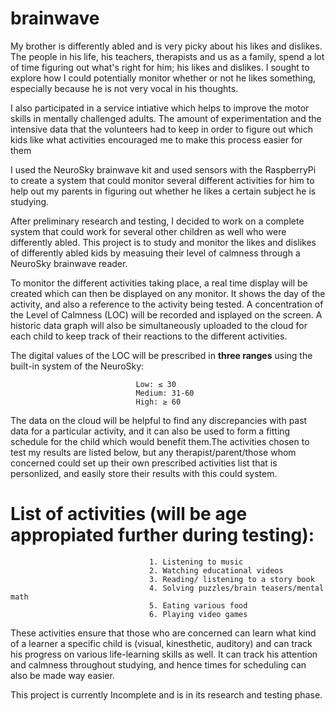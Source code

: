 # brainwave

My brother is differently abled and is very picky about his likes and dislikes. The people in his life, his teachers, therapists and us as a family, spend a lot of time figuring out what's right for him; his likes and dislikes. I sought to explore how I could potentially monitor whether or not he likes something, especially because he is not very vocal in his thoughts.

I also participated in a service intiative which helps to improve the motor skills in mentally challenged adults. The amount of experimentation and the intensive data that the volunteers had to keep in order to figure out which kids like what activities encouraged me to make this process easier for them

I used the NeuroSky brainwave kit and used sensors with the RaspberryPi to create a system that could monitor several different activities for him to help out my parents in figuring out whether he likes a certain subject he is studying.

After preliminary research and testing, I decided to work on a complete system that could work for several other children as well who were differently abled. This project is to study and monitor the likes and dislikes of differently abled kids by measuing their level of calmness through a NeuroSky brainwave reader. 

To monitor the different activities taking place, a real time display will be created which can then be displayed on any monitor. It shows the day of the activity, and also a reference to the activity being tested. A concentration of the Level of Calmness (LOC) will be recorded and isplayed on the screen. A historic data graph will also be simultaneously uploaded to the cloud for each child to keep track of their reactions to the different activities.

The digital values of the LOC will be prescribed in **three ranges** using the built-in system of the NeuroSky:

                                Low: ≤ 30 
                                Medium: 31-60
                                High: ≥ 60

The data on the cloud will be helpful to find any discrepancies with past data for a particular activity, and it can also be used to form a fitting schedule for the child which would benefit them.The activities chosen to test my results are listed below, but any therapist/parent/those whom concerned could set up their own prescribed activities list that is personlized, and easily store their results with this could system. 

# List of activities (will be age appropiated further during testing): 
					  

                                   1. Listening to music 
                                   2. Watching educational videos
                                   3. Reading/ listening to a story book
                                   4. Solving puzzles/brain teasers/mental math
                                   5. Eating various food
                                   6. Playing video games

These activities ensure that those who are concerned can learn what kind of a learner a specific child is (visual, kinesthetic, auditory) and can track his progress on various life-learning skills as well. It can track his attention and calmness throughout studying, and hence times for scheduling can also be made way easier.

This project is currently Incomplete and is in its research and testing phase.

